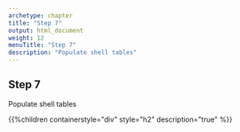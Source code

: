 ```yaml
---
archetype: chapter
title: "Step 7"
output: html_document
weight: 12
menuTitle: "Step 7"
description: "Populate shell tables"
---
```


## Step 7

Populate shell tables

{{%children containerstyle="div" style="h2" description="true" %}}
